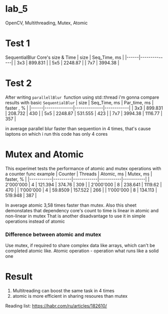 # lab_5
OpenCV, Multithreading, Mutex, Atomic

# Test 1
SequentialBlur
Core's size & Time
| size | Seq_Time, ms |
|------|--------------|
| 3x3  | 899.831      |
| 5x5  | 2248.87      |
| 7x7  | 3994.38      |

# Test 2
After writing `parallellBlur `function using std::thread i'm gonna compare results with basic `SequentialBlur`
| size | Seq_Time, ms | Par_time, ms | faster , % |
|------|--------------|--------------|------------|
| 3x3  | 899.831      | 208.732      | 430        |
| 5x5  | 2248.87      | 531.555      | 423        |
| 7x7  | 3994.38      | 1116.77      | 357        |

in average parallel blur faster than sequention in 4 times, that's cause laptons on which i run this code has only 4 cores

# Mutex and Atomic
This experimet tests the performance of atomic and mutex operations with a counter func example
| Counter   | Threads | Atomic, ms | Mutex, ms | faster, % |
|-----------|---------|------------|-----------|-----------|
| 2'000'000 | 4       | 121.394    | 374.76    | 309       |
| 2'000'000 | 8       | 238.641    | 1119.62   | 470       |
| 1'000'000 | 4       | 59.8509    | 157.522   | 266       |
| 1'000'000 | 8       | 134.113    | 519.948   | 387       |

In average atomic 3,58 times faster than mutex.
Also this sheet demonstates that dependency core's count to time is linear in atomic and non-linear in mutex
That is another disadvantage to use it in simple operations instead of atomic

### Difference between atomic and mutex
Use mutex, if required to share complex data like arrays, which can't be completed atomic like.
Atomic operation - operation what runs like a solid one

# Result
1. Multitreading can boost the same task in 4 times
2. atomic is more efficient in sharing resoures than mutex

Reading list:
https://habr.com/ru/articles/182610/
